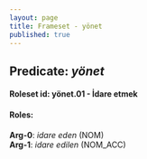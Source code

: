 ```yaml
---
layout: page
title: Frameset - yönet
published: true
---
```

<h2>Predicate: <i>yönet</i></h2>
<h4>Roleset id: yönet.01 - İdare etmek<br>
<h4>Roles:</h4>
<b>Arg-0</b>: <i>idare eden</i>  (NOM) <br>
<b>Arg-1</b>: <i>idare edilen</i>  (NOM_ACC) <br>
